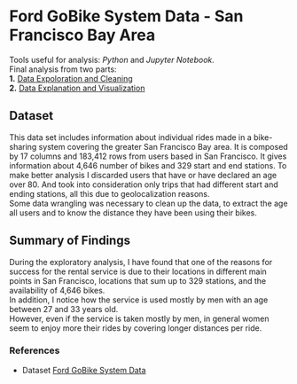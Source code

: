 # Ford GoBike System Data - San Francisco Bay Area

Tools useful for analysis: *Python* and *Jupyter Notebook.* <br>
Final analysis from two parts: <br>
**1.** [Data Expoloration and Cleaning](https://github.com/LucianoBesada/Data_Exploration_and_Visualization/blob/main/Data%20exploration.ipynb) <br>
**2.** [Data Explanation and Visualization](https://github.com/LucianoBesada/Data_Exploration_and_Visualization/blob/main/Data%20explanation.ipynb)

## Dataset

This data set includes information about individual rides made in a bike-sharing system covering the greater San Francisco Bay area.
It is composed by 17 columns and 183,412 rows from users based in San Francisco. It gives information about 4,646 number of bikes and 329 start and end stations.
To make better analysis I discarded users that have or have declared an age over 80. And took into consideration only trips that had different start and ending stations, all this due to geolocalization reasons. <br>
Some data wrangling was necessary to clean up the data, to extract the age all users and to know the distance they have been using their bikes.

## Summary of Findings

During the exploratory analysis, I have found that one of the reasons for success for the rental service is due to their locations in different main points in San Francisco, locations that sum up to 329 stations, and the availability of 4,646 bikes. <br>
In addition, I notice how the service is used mostly by men with an age between 27 and 33 years old. <br>
However, even if the service is taken mostly by men, in general women seem to enjoy more their rides by covering longer distances per ride.

### References
- Dataset [Ford GoBike System Data](https://docs.google.com/document/d/e/2PACX-1vQmkX4iOT6Rcrin42vslquX2_wQCjIa_hbwD0xmxrERPSOJYDtpNc_3wwK_p9_KpOsfA6QVyEHdxxq7/pub?embedded=True)
